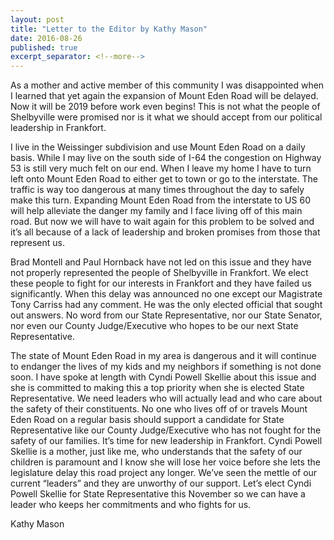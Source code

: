 ```yaml
---
layout: post
title: "Letter to the Editor by Kathy Mason"
date: 2016-08-26
published: true
excerpt_separator: <!--more-->
---
```


As a mother and active member of this community I was disappointed when I learned that yet again the expansion of Mount Eden Road will be delayed.  Now it will be 2019 before work even begins!  This is not what the people of Shelbyville were promised nor is it what we should accept from our political leadership in Frankfort.

<!--more-->

I live in the Weissinger subdivision and use Mount Eden Road on a daily basis.  While I may live on the south side of I-64 the congestion on Highway 53 is still very much felt on our end.  When I leave my home I have to turn left onto Mount Eden Road to either get to town or go to the interstate.  The traffic is way too dangerous at many times throughout the day to safely make this turn.  Expanding Mount Eden Road from the interstate to US 60 will help alleviate the danger my family and I face living off of this main road.  But now we will have to wait again for this problem to be solved and it’s all because of a lack of leadership and broken promises from those that represent us.

Brad Montell and Paul Hornback have not led on this issue and they have not properly represented the people of Shelbyville in Frankfort.  We elect these people to fight for our interests in Frankfort and they have failed us significantly.  When this delay was announced no one except our Magistrate Tony Carriss had any comment.  He was the only elected official that sought out answers.  No word from our State Representative, nor our State Senator, nor even our County Judge/Executive who hopes to be our next State Representative.

The state of Mount Eden Road in my area is dangerous and it will continue to endanger the lives of my kids and my neighbors if something is not done soon.  I have spoke at length with Cyndi Powell Skellie about this issue and she is committed to making this a top priority when she is elected State Representative.  We need leaders who will actually lead and who care about the safety of their constituents.  No one who lives off of or travels Mount Eden Road on a regular basis should support a candidate for State Representative like our County Judge/Executive who has not fought for the safety of our families.  It’s time for new leadership in Frankfort.  Cyndi Powell Skellie is a mother, just like me, who understands that the safety of our children is paramount and I know she will lose her voice before she lets the legislature delay this road project any longer.  We’ve seen the mettle of our current “leaders” and they are unworthy of our support.  Let’s elect Cyndi Powell Skellie for State Representative this November so we can have a leader who keeps her commitments and who fights for us.

Kathy Mason
